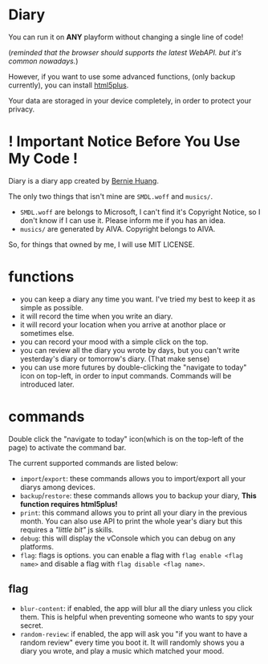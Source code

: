 # Diary
You can run it on **ANY** playform without changing a single line of code!

(*reminded that the browser should supports the latest WebAPI. but it's common nowadays.*)

However, if you want to use some advanced functions, (only backup currently), you can install [html5plus](https://www.html5plus.org/doc/h5p.html).

Your data are storaged in your device completely, in order to protect your privacy.

# ! Important Notice Before You Use My Code !
Diary is a diary app created by [Bernie Huang](https://github.com/BernieHuang2008).

The only two things that isn't mine are `SMDL.woff` and `musics/`.
- `SMDL.woff` are belongs to Microsoft, I can't find it's Copyright Notice, so I don't know if I can use it. Please inform me if you has an idea.
- `musics/` are generated by AIVA. Copyright belongs to AIVA.

So, for things that owned by me, I will use MIT LICENSE.

# functions
- you can keep a diary any time you want. I've tried my best to keep it as simple as possible.
- it will record the time when you write an diary.
- it will record your location when you arrive at anothor place or sometimes else.
- you can record your mood with a simple click on the top.
- you can review all the diary you wrote by days, but you can't write yesterday's diary or tomorrow's diary. (That make sense)
- you can use more futures by double-clicking the "navigate to today" icon on top-left, in order to input commands. Commands will be introduced later.

# commands
Double click the "navigate to today" icon(which is on the top-left of the page) to activate the command bar.

The current supported commands are listed below:
- `import`/`export`: these commands allows you to import/export all your diarys among devices.
- `backup`/`restore`: these commands allows you to backup your diary, **This function requires html5plus!**
- `print`: this command allows you to print all your diary in the previous month. You can also use API to print the whole year's diary but this requires a *"little bit"* js skills.
- `debug`: this will display the vConsole which you can debug on any platforms.
- `flag`: flags is options. you can enable a flag with `flag enable <flag name>` and disable a flag with `flag disable <flag name>`.
## flag
- `blur-content`: if enabled, the app will blur all the diary unless you click them. This is helpful when preventing someone who wants to spy your secret.
- `random-review`: if enabled, the app will ask you "if you want to have a random review" every time you boot it. It will randomly shows you a diary you wrote, and play a music which matched your mood.
  

